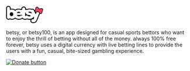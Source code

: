 <img src = './public/images/logo-outline.svg' width = 20% height = 20%/>

betsy, or betsy100, is an app designed for casual sports bettors who want to enjoy the thrill of betting without all of the money. always 100% free forever, betsy uses a digital currency with live  betting lines to provide the users with a fun, casual, bite-sized gambling experience.

[![Donate button](https://img.shields.io/badge/Donate!-f43f5e.svg)](https://bmc.link/sunnynineteen)

